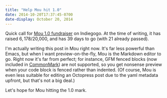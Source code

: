 ```yaml
---
title: "Help Mou hit 1.0"
date: 2014-10-20T17:37:45-0700
date-display: October 20, 2014
---
```

Quick call for [Mou 1.0 fundraiser](https://www.indiegogo.com/projects/mou-1-0-markdown-editor-on-os-x-for-you) on Indiegogo. At the time of writing, it has raised $6,178/$20,000, and has 39 days to go (with 21 already passed).


I'm actually writing this post in Mou right now. It's far less powerful than Emacs, but when I want preview-on-the-fly, Mou is the Markdown editor to go. Right now it's far from perfect; for instance, GFM fenced blocks (now included in [CommonMark](http://commonmark.org)) are not supported, so you get nonsense preview when your code block is fenced rather than indented. (Of course, Mou is even less suitable for editing an Octopress post due to the yaml metadata upfront, but that's not a big deal.)

Let's hope for Mou hitting the 1.0 mark.
